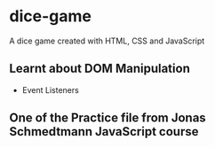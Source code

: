 # dice-game
A dice game created with HTML, CSS and JavaScript

## Learnt about DOM Manipulation
* Event Listeners

## One of the Practice file from Jonas Schmedtmann JavaScript course

